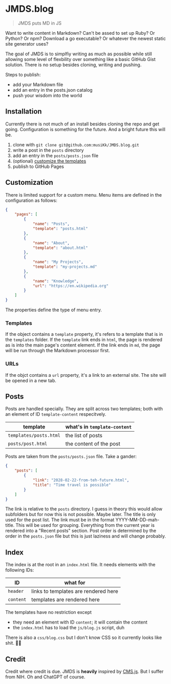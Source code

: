 # JMDS.blog

> JMDS puts MD in JS

Want to write content in Markdown? Can't be assed to set up Ruby? Or Python? Or npm? Download a go executable? Or whatever the newest static site generator uses?

The goal of JMDS is to simplfiy writing as much as possible while still allowing some level of flexbility over something like a basic GitHub Gist solution. There is no setup besides cloning, writing and pushing.

Steps to publish:
- add your Markdown file
- add an entry in the posts.json catalog
- push your wisdom into the world

## Installation

Currently there is not much of an install besides cloning the repo and get going. Configuration is something for the future. And a bright future this will be.

1. clone with `git clone git@github.com:musiKk/JMDS.blog.git`
2. write a post in the `posts` directory
3. add an entry in the `posts/posts.json` file
4. (optional) [customize the templates](#customization)
5. publish to GitHub Pages

## Customization

There is limited support for a custom menu. Menu items are defined in the configuration as follows:

```json
{
    "pages": [
        {
            "name": "Posts",
            "template": "posts.html"
        },
        {
            "name": "About",
            "template": "about.html"
        },
        {
            "name": "My Projects",
            "template": "my-projects.md"
        },
        {
            "name": "Knowledge",
            "url": "https://en.wikipedia.org"
        }
    ]
}
```

The properties define the type of menu entry.

### Templates

If the object contains a `template` property, it's refers to a template that is in the `templates` folder. If the `template` link ends in `html`, the page is rendered as is into the main page's content element. If the link ends in `md`, the page will be run through the Markdown processor first.

### URLs

If the objct contains a `url` property, it's a link to an external site. The site will be opened in a new tab.

## Posts

Posts are handled specially. They are split across two templates; both with an element of ID `template-content` respecitvely.

| template | what's in `template-content` |
| - | - |
| `templates/posts.html` | the list of posts |
| `posts/post.html` | the content of the post |

Posts are taken from the `posts/posts.json` file. Take a gander:

```json
{
    "posts": [
        {
            "link": "2028-02-22-from-teh-future.html",
            "title": "Time travel is possible"
        }
    ]
}
```

The link is relative to the `posts` directory. I guess in theory this would allow subfolders but for now this is not possible. Maybe later. The title is only used for the post list. The link must be in the format YYYY-MM-DD-mah-title. This will be used for grouping. Everything from the current year is rendered into a "Recent posts" section. Post order is determined by the order in the `posts.json` file but this is just laziness and will change probably.

## Index

The index is at the root in an `index.html` file. It needs elements with the following IDs:

| ID | what for |
| - | - |
| `header` | links to templates are rendered here |
| `content` | templates are rendered here |

The templates have no restriction except

* they need an element with ID `content`; it will contain the content
* the `index.html` has to load the `js/blog.js` script, duh

There is also a `css/blog.css` but I don't know CSS so it currently looks like shit. 🤷‍♂️

## Credit

Credit where credit is due. JMDS is **heavily** inspired by [CMS.js](https://github.com/chrisdiana/cms.js). But I suffer from NIH. Oh and ChatGPT of course.
